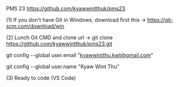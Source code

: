 PMS 23 https://github.com/kyawwintthuk/pms23

(1) If you don't have Git in Windows, download first this → https://git-scm.com/download/win

(2) Lunch Git CMD and clone url → git clone https://github.com/kyawwintthuk/pms23.git

git config --global user.email "kyawwintthu.kwt@gmail.com"

git config --global user.name "Kyaw Wint Thu"

(3) Ready to code (VS Code)
